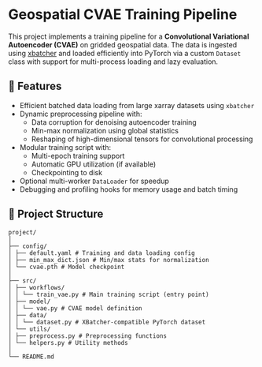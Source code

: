 # Geospatial CVAE Training Pipeline

This project implements a training pipeline for a **Convolutional Variational Autoencoder (CVAE)** on gridded geospatial data. The data is ingested using [xbatcher](https://xbatcher.readthedocs.io/) and loaded efficiently into PyTorch via a custom `Dataset` class with support for multi-process loading and lazy evaluation.

## 📌 Features

- Efficient batched data loading from large xarray datasets using `xbatcher`
- Dynamic preprocessing pipeline with:
  - Data corruption for denoising autoencoder training
  - Min-max normalization using global statistics
  - Reshaping of high-dimensional tensors for convolutional processing
- Modular training script with:
  - Multi-epoch training support
  - Automatic GPU utilization (if available)
  - Checkpointing to disk
- Optional multi-worker `DataLoader` for speedup
- Debugging and profiling hooks for memory usage and batch timing

## 📁 Project Structure

```
project/
│
├── config/
│ ├── default.yaml # Training and data loading config
│ ├── min_max_dict.json # Min/max stats for normalization
│ └── cvae.pth # Model checkpoint
│
├── src/
│ ├── workflows/
│ │ └── train_vae.py # Main training script (entry point)
│ ├── model/
│ │ └── vae.py # CVAE model definition
│ ├── data/
│ │ └── dataset.py # XBatcher-compatible PyTorch dataset
│ └── utils/
│ ├── preprocess.py # Preprocessing functions
│ └── helpers.py # Utility methods
│
└── README.md
```


